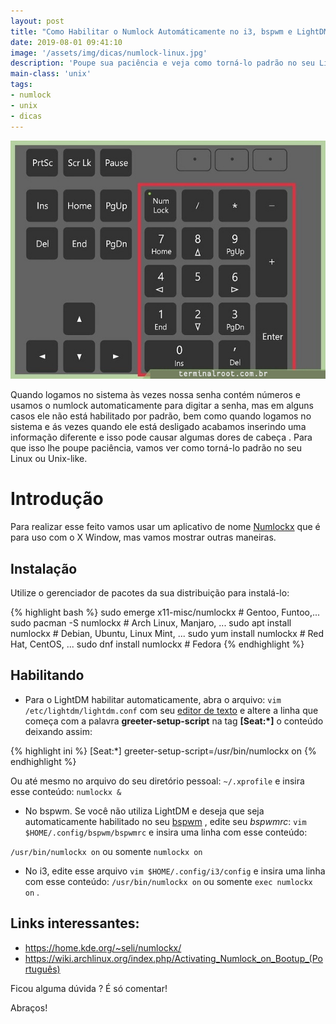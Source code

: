 ```yaml
---
layout: post
title: "Como Habilitar o Numlock Automáticamente no i3, bspwm e LightDM"
date: 2019-08-01 09:41:10
image: '/assets/img/dicas/numlock-linux.jpg'
description: 'Poupe sua paciência e veja como torná-lo padrão no seu Linux ou Unix-like.'
main-class: 'unix'
tags:
- numlock
- unix
- dicas
---
```


![Numlock](/assets/img/dicas/numlock-linux.jpg "Numlock")

Quando logamos no sistema às vezes nossa senha contém números e  usamos o numlock automaticamente para digitar a senha, mas em alguns casos ele não está habilitado por padrão, bem como quando logamos no sistema e ás vezes quando ele está desligado acabamos inserindo uma informação diferente e isso pode causar algumas dores de cabeça . Para que isso lhe poupe paciência, vamos ver como torná-lo padrão no seu Linux ou Unix-like.

# Introdução

Para realizar esse feito vamos usar um aplicativo de nome [Numlockx](https://home.kde.org/~seli/numlockx/) que é para uso com o X Window, mas vamos mostrar outras maneiras.

## Instalação

Utilize o gerenciador de pacotes da sua distribuição para instalá-lo:

{% highlight bash %}
sudo emerge x11-misc/numlockx # Gentoo, Funtoo,...
sudo pacman -S numlockx # Arch Linux, Manjaro, ...
sudo apt install numlockx # Debian, Ubuntu, Linux Mint, ...
sudo yum install numlockx # Red Hat, CentOS, ...
sudo dnf install numlockx # Fedora
{% endhighlight %}

## Habilitando

+ Para o LightDM habilitar automaticamente, abra o arquivo: `vim /etc/lightdm/lightdm.conf` com seu [editor de texto](https://terminalroot.com.br/vim) e altere a linha que começa com a palavra **greeter-setup-script** na tag **[Seat:*]** o conteúdo deixando assim:

{% highlight ini %}
[Seat:*]
greeter-setup-script=/usr/bin/numlockx on
{% endhighlight %}

<script async src="https://pagead2.googlesyndication.com/pagead/js/adsbygoogle.js"></script>
<!-- Informat -->
<ins class="adsbygoogle"
     style="display:block"
     data-ad-client="ca-pub-2838251107855362"
     data-ad-slot="2327980059"
     data-ad-format="auto"
     data-full-width-responsive="true"></ins>
<script>
(adsbygoogle = window.adsbygoogle || []).push({});
</script>

Ou até mesmo no arquivo do seu diretório pessoal: `~/.xprofile` e insira esse conteúdo: `numlockx &`

+ No bspwm. Se você não utiliza LightDM e deseja que seja automaticamente habilitado no seu [bspwm](http://cse.google.com.br/cse?cx=004473188612396442360:qs2ekmnkweq&q=bspwm) , edite seu *bspwmrc*: `vim $HOME/.config/bspwm/bspwmrc` e insira uma linha com esse conteúdo: 

`/usr/bin/numlockx on` ou somente `numlockx on`

+ No i3, edite esse arquivo `vim $HOME/.config/i3/config` e insira uma linha com esse conteúdo: `/usr/bin/numlockx on` ou somente `exec numlockx on` .

## Links interessantes:

+ <https://home.kde.org/~seli/numlockx/>
+ <https://wiki.archlinux.org/index.php/Activating_Numlock_on_Bootup_(Português)>

Ficou alguma dúvida ? É só comentar!

Abraços!    
